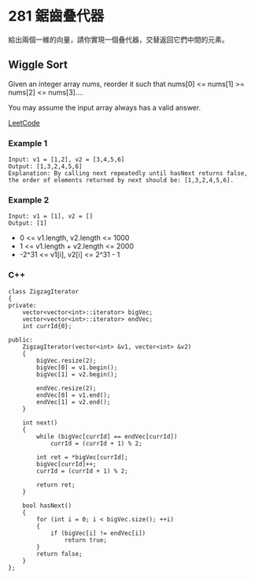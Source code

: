 # 281 鋸齒叠代器

給出兩個一維的向量，請你實現一個叠代器，交替返回它們中間的元素。

## Wiggle Sort

Given an integer array nums, reorder it such that nums[0] <= nums[1] >= nums[2] <= nums[3]....

You may assume the input array always has a valid answer.

[LeetCode](https://leetcode-cn.com/problems/zigzag-iterator/)

### Example 1

```
Input: v1 = [1,2], v2 = [3,4,5,6]
Output: [1,3,2,4,5,6]
Explanation: By calling next repeatedly until hasNext returns false, the order of elements returned by next should be: [1,3,2,4,5,6].
```

### Example 2

```
Input: v1 = [1], v2 = []
Output: [1]
```

* 0 <= v1.length, v2.length <= 1000
* 1 <= v1.length + v2.length <= 2000
* -2^31 <= v1[i], v2[i] <= 2^31 - 1

### C++ 

```
class ZigzagIterator
{
private:
    vector<vector<int>::iterator> bigVec;
    vector<vector<int>::iterator> endVec;
    int currId{0};

public:
    ZigzagIterator(vector<int> &v1, vector<int> &v2)
    {
        bigVec.resize(2);
        bigVec[0] = v1.begin();
        bigVec[1] = v2.begin();

        endVec.resize(2);
        endVec[0] = v1.end();
        endVec[1] = v2.end();
    }

    int next()
    {
        while (bigVec[currId] == endVec[currId])
            currId = (currId + 1) % 2;

        int ret = *bigVec[currId];
        bigVec[currId]++;
        currId = (currId + 1) % 2;
        
        return ret;
    }

    bool hasNext()
    {
        for (int i = 0; i < bigVec.size(); ++i)
        {
            if (bigVec[i] != endVec[i])
                return true;
        }
        return false;
    }
};
```
